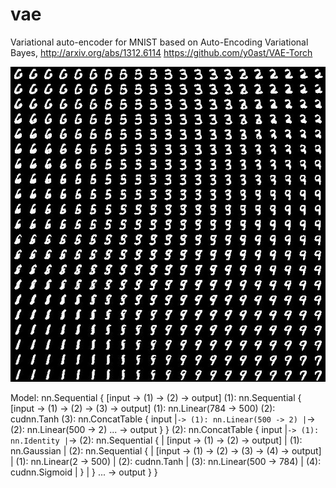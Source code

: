 # vae
Variational auto-encoder for MNIST
based on Auto-Encoding Variational Bayes, http://arxiv.org/abs/1312.6114
https://github.com/y0ast/VAE-Torch

![alt tag](samples/manifold.jpg)

Model:
nn.Sequential {
  [input -> (1) -> (2) -> output]
  (1): nn.Sequential {
    [input -> (1) -> (2) -> (3) -> output]
    (1): nn.Linear(784 -> 500)
    (2): cudnn.Tanh
    (3): nn.ConcatTable {
      input
        |`-> (1): nn.Linear(500 -> 2)
        |`-> (2): nn.Linear(500 -> 2)
         ... -> output
    }
  }
  (2): nn.ConcatTable {
    input
      |`-> (1): nn.Identity
      |`-> (2): nn.Sequential {
      |      [input -> (1) -> (2) -> output]
      |      (1): nn.Gaussian
      |      (2): nn.Sequential {
      |        [input -> (1) -> (2) -> (3) -> (4) -> output]
      |        (1): nn.Linear(2 -> 500)
      |        (2): cudnn.Tanh
      |        (3): nn.Linear(500 -> 784)
      |        (4): cudnn.Sigmoid
      |      }
      |    }
       ... -> output
  }
}
